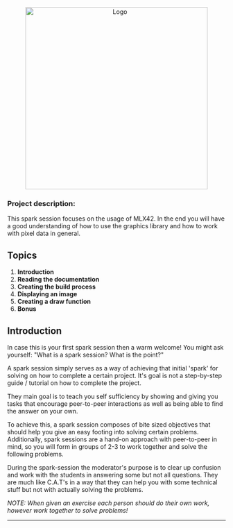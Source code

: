<div align="center">
  <img width=420 src="https://user-images.githubusercontent.com/63303990/186118455-d1a2c167-702d-4be9-8e9e-08f3b7791902.png" alt="Logo">
</div>

### Project description:

This spark session focuses on the usage of MLX42. In the end you will have a good understanding of how to use the graphics library and how to work with pixel data in general.

## Topics

1. **Introduction**
2. **Reading the documentation**
3. **Creating the build process**
4. **Displaying an image**
5. **Creating a draw function**
6. **Bonus**

## Introduction

In case this is your first spark session then a warm welcome!
You might ask yourself: "What is a spark session? What is the point?"

A spark session simply serves as a way of achieving that initial 'spark' for solving on how to complete a certain project. It's goal is not a step-by-step guide / tutorial on how to complete the project.

They main goal is to teach you self sufficiency by showing and giving you tasks that encourage peer-to-peer interactions as well as being able to find the answer on your own.

To achieve this, a spark session composes of bite sized objectives that should help you give an easy footing into solving certain problems. Additionally, spark sessions are a hand-on approach with peer-to-peer in mind, so you will form in groups of 2-3 to work together and solve the following problems.

During the spark-session the moderator's purpose is to clear up confusion and work with the students in answering some but not all questions. They are much like C.A.T's in a way that they can help you with some technical stuff but not with actually solving the problems.

_NOTE: When given an exercise each person should do their own work, however work together to solve problems!_

---

&nbsp;
&nbsp;
&nbsp;